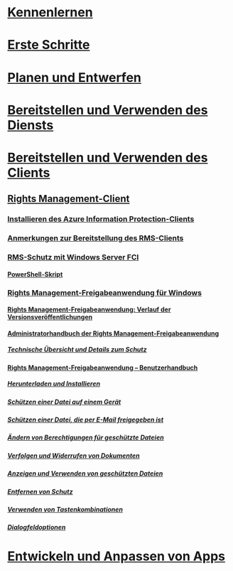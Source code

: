 # [Kennenlernen](/information-protection/understand-explore/what-is-information-protection)
# [Erste Schritte](/information-protection/get-started/requirements-azure-rms)
# [Planen und Entwerfen](/information-protection/plan-design/deployment-roadmap)
# [Bereitstellen und Verwenden des Diensts](/information-protection/deploy-use/activate-service)
# [Bereitstellen und Verwenden des Clients](use-client.md)
## [Rights Management-Client](use-client.md)
### [Installieren des Azure Information Protection-Clients](info-protect-client.md)
### [Anmerkungen zur Bereitstellung des RMS-Clients](client-deployment-notes.md)
### [RMS-Schutz mit Windows Server FCI](configure-fci.md)
#### [PowerShell-Skript](fci-script.md)
### [Rights Management-Freigabeanwendung für Windows](sharing-app-windows.md)
#### [Rights Management-Freigabeanwendung: Verlauf der Versionsveröffentlichungen](sharing-app-version-release-history.md)
#### [Administratorhandbuch der Rights Management-Freigabeanwendung](sharing-app-admin-guide.md)
##### [Technische Übersicht und Details zum Schutz](sharing-app-admin-guide-technical.md)
#### [Rights Management-Freigabeanwendung – Benutzerhandbuch](sharing-app-user-guide.md)
##### [Herunterladen und Installieren](install-sharing-app.md)
##### [Schützen einer Datei auf einem Gerät](sharing-app-protect-in-place.md)
##### [Schützen einer Datei, die per E-Mail freigegeben ist](sharing-app-protect-by-email.md)
##### [Ändern von Berechtigungen für geschützte Dateien](sharing-app-reprotect-files.md)
##### [Verfolgen und Widerrufen von Dokumenten](sharing-app-track-revoke.md)
##### [Anzeigen und Verwenden von geschützten Dateien](sharing-app-view-use-files.md)
##### [Entfernen von Schutz](sharing-app-remove-protection.md)
##### [Verwenden von Tastenkombinationen](sharing-app-keyboard-shortcuts.md)
##### [Dialogfeldoptionen](sharing-app-dialog-box.md)
# [Entwickeln und Anpassen von Apps](/information-protection/develop/developers-guide)


<!--HONumber=Sep16_HO4-->



